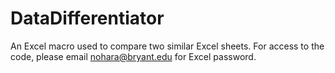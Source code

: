 # DataDifferentiator
An Excel macro used to compare two similar Excel sheets. For access to the code, please email nohara@bryant.edu for Excel password.
